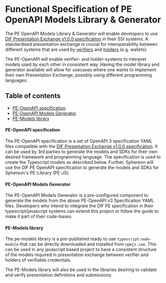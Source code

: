 # Functional Specification of PE OpenAPI Models Library & Generator

The PE OpenAPI Models Library & Generator will enable developers to use [DIF Presentation Exchange v1.0.0 specification](https://identity.foundation/presentation-exchange/) in their SSI systems. A standardised presentation exchange is crucial for interoperability between different systems that are used by [verifiers](https://identity.foundation/presentation-exchange/#terminology) and [holders](https://identity.foundation/presentation-exchange/#terminology) (e.g. wallets).

The PE-OpenAPI will enable verifier- and holder-systems to interpret models used by each other in consistent way. Having the model library and generator available will allow for usecases where one wants to implement their own Presentation Exchange, possibly using different programming languages.


## Table of contents

- [PE-OpenAPI specification](#pe-openapi-specification)
- [PE-OpenAPI Models Generator](#pe-openapi-models-generator)
- [PE-Models library](#pe-models-library)


#### PE-OpenAPI specification

The PE-OpenAPI specification is a set of OpenAPI 3 specification YAML files compatible with the [DIF Presentation Exchange v1.0.0 specification](https://identity.foundation/presentation-exchange/). It can be used by 3rd parties to generate the models and SDKs for their own desired framework and programming language. The specification is used to create the Typescript models as described below. Further, Sphereon will use the DIF PE OpenAPI specification to generate the models and SDKs for Sphereon's PE-Library (PE-JS).


#### PE-OpenAPI Models Generator

The PE-OpenAPI Models Generator is a pre-configured component to generate the models from the above PE-OpenAPI v3 Specification YAML files. Developers who intend to integrate the DIF PE specification in their typescript/javascript systems can extend this project or follow the guide to make it part of their code-bases.


#### PE-Models library

The pe-models library is a pre-published ready to use `typescript` `node-module` that can be directly downloaded and installed from `npmjs.com`. This can be used in any javascript based project to have a consistent structure of the models required in presentation exchange between verifier and holders of verifiable credentials.

The PE-Models library will also be used in the libraries desiring to validate and verify presentation definitions and submissions.
